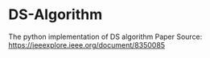 # DS-Algorithm
The python implementation of DS algorithm
Paper Source: https://ieeexplore.ieee.org/document/8350085
